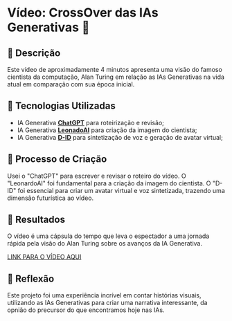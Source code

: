 # Vídeo: CrossOver das IAs Generativas 🎥

## 📒 Descrição
Este vídeo de aproximadamente 4 minutos apresenta uma visão do famoso cientista da computação, Alan Turing em relação as IAs Generativas na vida atual em comparação com sua época inicial.

## 🤖 Tecnologias Utilizadas
- IA Generativa **[ChatGPT](https://chat.openai.com)** para roteirização e revisão;
- IA Generativa **[LeonadoAI](https://leonardo.ai/)** para criação da imagem do cientista;
- IA Generativa **[D-ID](https://www.d-id.com)** para sintetização de voz e geração de avatar virtual;

## 🧐 Processo de Criação
Usei o "ChatGPT" para escrever e revisar o roteiro do vídeo. O "LeonardoAI" foi fundamental para a criação da imagem do cientista. O "D-ID" foi essencial para criar um avatar virtual e voz sintetizada, trazendo uma dimensão futurística ao vídeo.

## 🚀 Resultados
O vídeo é uma cápsula do tempo que leva o espectador a uma jornada rápida pela visão do Alan Turing sobre os avanços da IA Generativa.

[LINK PARA O VÍDEO AQUI](https://studio.d-id.com/share?id=e581b6f2795ea3a407c12d1f6028e784&utm_source=copy)

## 💭 Reflexão
Este projeto foi uma experiência incrível em contar histórias visuais, utilizando as IAs Generativas para criar uma narrativa interessante, da opnião do precursor do que encontramos hoje nas IAs.
